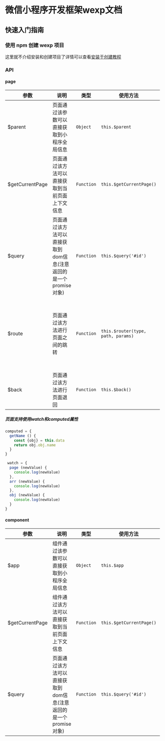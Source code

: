 # 微信小程序开发框架wexp文档

## 快速入门指南

### 使用 npm 创建 wexp 项目
这里就不介绍安装和创建项目了详情可以查看[安装于创建教程](https://chaunjie.github.io/kui/dist/#/start)


### API

#### page

| 参数 | 说明 | 类型 | 使用方法 | 参数 |
|---------------------|----------------------------|-----------|-----------|-------------|
| $parent | 页面通过该参数可以直接获取到小程序全局信息 | `Object` |`this.$parent` | ` ` |
| $getCurrentPage | 页面通过该方法可以直接获取到当前页面上下文信息 | `Function` |`this.$getCurrentPage()` | ` ` |
| $query | 页面通过该方法可以直接获取到dom信息(注意返回的是一个promise对象) | `Function` |`this.$query('#id')` | `需要选择的dom的id或者class` |
| $route | 页面通过该方法进行页面之间的跳转 | `Function` |`this.$router(type, path, params)` | `type：跳转的类型（navigate、redirect、switch）三种类型，分别代表（navigateTo、redirectTo、switchTab）， path代表路径（例： '../login/index'）， params代表参数(例：{name: 'xxx', id: 'xxx'})` |
| $back | 页面通过该方法进行页面退回 | `Function` |`this.$back()` | `num代表回退几个页面，默认num为1` |

##### 页面支持使用watch和computed属性

```javascript
computed = {
  getName () {
    const {obj} = this.data
    return obj.obj.name
  }
}

 watch = {
  page (newValue) {
    console.log(newValue)
  },
  arr (newValue) {
    console.log(newValue)
  },
  obj (newValue) {
    console.log(newValue)
  }
}
```



#### component

| 参数 | 说明 | 类型 | 使用方法 | 参数 |
|---------------------|----------------------------|-----------|-----------|-------------|
| $app | 组件通过该参数可以直接获取到小程序全局信息 | `Object` |`this.$app` | ` ` |
| $getCurrentPage | 组件通过该方法可以直接获取到当前页面上下文信息 | `Function` |`this.$getCurrentPage()` | ` ` |
| $query | 页面通过该方法可以直接获取到dom信息(注意返回的是一个promise对象) | `Function` |`this.$query('#id')` | `需要选择的dom的id或者class` |

